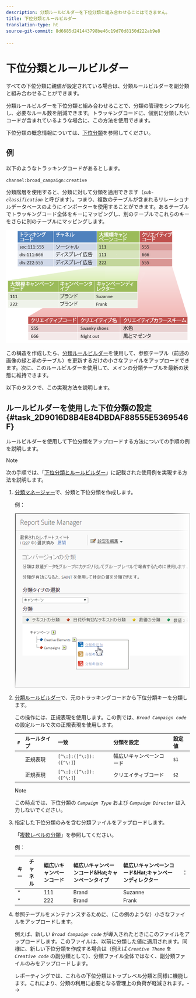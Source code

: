 ```yaml
---
description: 分類ルールビルダーを下位分類と組み合わせることはできません。
title: 下位分類とルールビルダー
translation-type: ht
source-git-commit: 8d6685d241443798be46c19d70d8150d222ab9e8

---
```



# 下位分類とルールビルダー

すべての下位分類に親値が設定されている場合は、分類ルールビルダーを副分類と組み合わせることができます。

分類ルールビルダーを下位分類と組み合わせることで、分類の管理をシンプル化し、必要なルール数を削減できます。トラッキングコードに、個別に分類したいコードが含まれているような場合に、この方法を使用できます。

下位分類の概念情報については、[下位分類](/help/components/c-classifications2/c-sub-classifications.md)を参照してください。

## 例

以下のようなトラッキングコードがあるとします。

`channel:broad_campaign:creative`

分類階層を使用すると、分類に対して分類を適用できます（*`sub-classification`* と呼びます）。つまり、複数のテーブルが含まれるリレーショナルデータベースのようにインポーターを使用することができます。あるテーブルでトラッキングコード全体をキーにマッピングし、別のテーブルでこれらのキーをさらに別のテーブルにマッピングします。

![](assets/sub_class_table.png)

この構造を作成したら、[分類ルールビルダー](/help/components/c-classifications2/crb/classification-rule-builder.md)を使用して、参照テーブル（前述の画像の緑と赤のテーブル）を更新するだけの小さなファイルをアップロードできます。次に、このルールビルダーを使用して、メインの分類テーブルを最新の状態に維持できます。

以下のタスクで、この実現方法を説明します。

## ルールビルダーを使用した下位分類の設定 {#task_2D9016D8B4E84DBDAF88555E5369546F}

ルールビルダーを使用して下位分類をアップロードする方法についての手順の例を説明します。

>[!NOTE]
>
>次の手順では、「[下位分類とルールビルダー](/help/components/c-classifications2/crb/sub-classification-rule-builder.md)」に記載された使用例を実現する方法を説明します。

1. [分類マネージャー](https://docs.adobe.com/content/help/ja-JP/analytics/components/classifications/c-classifications.html)で、分類と下位分類を作成します。

   例：

   ![ステップ情報](assets/sub_class_create.png)

1. [分類ルールビルダー](/help/components/c-classifications2/crb/classification-rule-builder.md)で、元のトラッキングコードから下位分類キーを分類します。

   この操作には、正規表現を使用します。この例では、*`Broad Campaign code`* の設定ルールで次の正規表現を使用します。

   | `#` | ルールタイプ | 一致 | 分類を設定 | 設定値 |
   |---|---|---|---|---|
   |  | 正規表現 | `[^\:]:([^\:]):([^\:]`) | 幅広いキャンペーンコード | `$1` |
   |  | 正規表現 | `[^\:]:([^\:]):([^\:]`) | クリエイティブコード | `$2` |

   >[!NOTE]
   >
   >この時点では、下位分類の *`Campaign Type`* および *`Campaign Director`* は入力しないでください。

1. 指定した下位分類のみを含む分類ファイルをアップロードします。

   「[複数レベルの分類](/help/components/c-classifications2/c-sub-classifications.md)」を参照してください。

   例：

   | キー | チャネル | 幅広いキャンペーンコード | 幅広いキャンペーンコード&amp;Hat;キャンペーンタイプ | 幅広いキャンペーンコード&amp;Hat;キャンペーンディレクター | ： |
   |---|---|---|---|---|---|
   | * |  | 111 | Brand | Suzanne |  |
   | * |  | 222 | Brand | Frank |  |

1. 参照テーブルをメンテナンスするために、（この例のような）小さなファイルをアップロードします。

   例えば、新しい *`Broad Campaign code`* が導入されたときにこのファイルをアップロードします。このファイルは、以前に分類した値に適用されます。同様に、新しい下位分類を作成する場合は（例えば      *`Creative Theme`* を *`Creative code`* の副分類として）、分類ファイル全体ではなく、副分類ファイルのみをアップロードします。

   レポーティングでは、これらの下位分類はトップレベル分類と同様に機能します。これにより、分類の利用に必要となる管理上の負荷が軽減されます。-->
